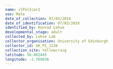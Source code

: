 ```yaml
---
name: ilPolIcar2
sex: Male
date_of_collection: 07/03/2019
date_of_identification: 07/03/2019
identified_by: Konrad Lohse
developmental_stage: adult
collected_by: Lohse Lab
collector_organisation: University of Edinburgh
collector_id: UK_PI_1226
collection_site: Yellowcraig
latitude: 56.062445
longitude: -2.769836
---
```

